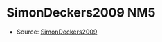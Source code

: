 <a name="material" />

# SimonDeckers2009 NM5
<script type="application/ld+json">
  {
    "@context": "https://schema.org/",
    "@type": "ChemicalSubstance",
    "http://purl.org/dc/terms/conformsTo":
      {
        "@type": "CreativeWork",
        "@id": "https://bioschemas.org/profiles/ChemicalSubstance/0.4-RELEASE/"
      },
    "@id": "https://egonw.github.io/nanowiki/nanowiki174.html#material",
    "name": "SimonDeckers2009 NM5",
    "sameAs": "http://127.0.0.1/mediawiki/index.php/Special:URIResolver/SimonDeckers2009_NM5"
  }
</script>


* Source: [SimonDeckers2009](SimonDeckers2009.md)
